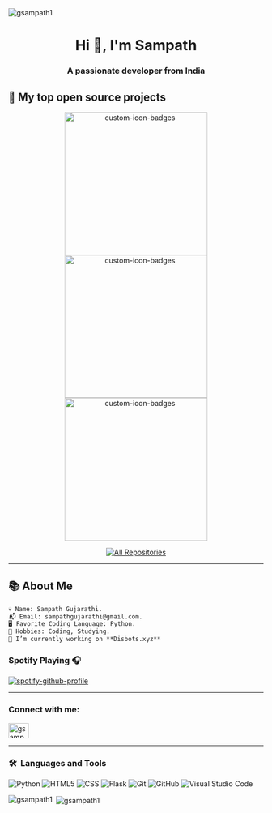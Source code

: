 <img align="center" src="https://media.discordapp.net/attachments/1004336844403646545/1046336104640565268/Frame_13.png?width=1440&height=360" alt="gsampath1" />
<h1 align="center">Hi 👋, I'm Sampath</h1>
<h3 align="center">A passionate developer from India</h3>

## 📘 My top open source projects

<p align="center">
     <a href="https://github.com/GSampath1/Giftix"><img width="282" src="https://denvercoder1-github-readme-stats.vercel.app/api/pin?username=GSampath1&repo=Giftix&theme=react&bg_color=1F222E&title_color=628fdb&icon_color=F8D866&hide_border=true&show_icons=false" alt="custom-icon-badges"></a>
    <a href="https://github.com/GSampath1/Discordbotwebsite"><img width="282" src="https://denvercoder1-github-readme-stats.vercel.app/api/pin?username=GSampath1&repo=Discordbotwebsite&theme=react&bg_color=1F222E&title_color=628fdb&icon_color=F8D866&hide_border=true&show_icons=false" alt="custom-icon-badges"></a>
    <a href="https://github.com/GSampath1/Enron"><img width="282" src="https://denvercoder1-github-readme-stats.vercel.app/api/pin?username=GSampath1&repo=Enron&theme=react&bg_color=1F222E&title_color=628fdb&icon_color=F8D866&hide_border=true&show_icons=false" alt="custom-icon-badges"></a>
</p>
<p align="center">
  <a href="https://github.com/GSampath1?tab=repositories&sort=stargazers"><img alt="All Repositories" title="All Repositories" src="https://custom-icon-badges.herokuapp.com/badge/-All%20Repos-2962FF?style=for-the-badge&logoColor=white&logo=repo"/></a>
</p>

---

## 📚 About Me

```diff 
💀 Name: Sampath Gujarathi.
📬 Email: sampathgujarathi@gmail.com.
🖥️ Favorite Coding Language: Python.
🌳 Hobbies: Coding, Studying.
🔭 I’m currently working on **Disbots.xyz**
```

### Spotify Playing 🎧
[![spotify-github-profile](https://spotify-github-profile.vercel.app/api/view?uid=31kbzl4rt652gjqxayjhl757ucgq&cover_image=true&theme=default&show_offline=false&background_color=121212&bar_color=53b14f&bar_color_cover=false)](https://github.com/kittinan/spotify-github-profile)

---

<h3 align="left">Connect with me:</h3>
<p align="left">
<a href="https://twitter.com/gsampath__" target="blank"><img align="center" src="https://raw.githubusercontent.com/rahuldkjain/github-profile-readme-generator/master/src/images/icons/Social/twitter.svg" alt="gsampath__" height="30" width="40" /></a>
</p>

---

### 🛠 &nbsp;Languages and Tools

  ![Python](https://img.shields.io/badge/-Python-333333?style=flat&logo=python)
  ![HTML5](https://img.shields.io/badge/-HTML5-333333?style=flat&logo=HTML5)
  ![CSS](https://img.shields.io/badge/-CSS-333333?style=flat&logo=CSS3&logoColor=1572B6)
  ![Flask](https://img.shields.io/badge/-Flask-000000?style=flat&logo=flask)
  ![Git](https://img.shields.io/badge/-Git-333333?style=flat&logo=git)
  ![GitHub](https://img.shields.io/badge/-GitHub-333333?style=flat&logo=github)
  ![Visual Studio Code](https://img.shields.io/badge/-Visual%20Studio%20Code-333333?style=flat&logo=visual-studio-code&logoColor=007ACC)

<p><img align="left" src="https://github-readme-stats.vercel.app/api?username=GSampath1&count_private=true&show_icons=true&theme=radical" alt="gsampath1" /></p>

<p>&nbsp;<img align="center" src="https://github-readme-stats.vercel.app/api/top-langs/?username=GSampath1&show_icons=true&theme=radical" alt="gsampath1" /></p>
